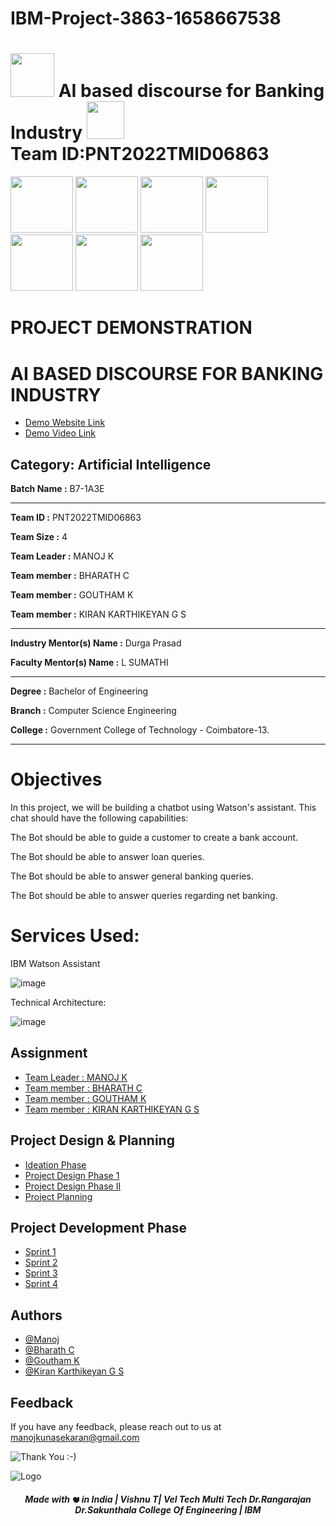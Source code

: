 
# IBM-Project-3863-1658667538

# <img src="https://media.giphy.com/media/S60CrN9iMxFlyp7uM8/giphy.gif" width="70px"> AI based discourse for Banking Industry <img src="https://media.giphy.com/media/9KNNKJ3u8QjCOatFWe/giphy.gif" width="60px"><br>Team ID:PNT2022TMID06863

<img src="https://tinypic.host/images/2022/11/05/download.png" height ="90" width="100px"> <img src="https://tinypic.host/images/2022/11/05/tn-skill.jpg" height ="90" width="100px"> <img src="https://tinypic.host/images/2022/11/05/nasscom.png" height="90px" width="100px">     <img src="https://media.giphy.com/media/8FlwO2t0cDh7RPyzUP/giphy.gif" height ="90" width="100px"> <img src="https://tinypic.host/images/2022/11/05/download-1.png" height ="90" width="100px"> <img src="https://tinypic.host/images/2022/11/05/ict.png" height ="90" width="100px"> <img src="https://tinypic.host/images/2022/11/05/smart-bridge.jpg" height ="90" width="100px"> 

<h1>PROJECT DEMONSTRATION

# AI BASED DISCOURSE FOR BANKING INDUSTRY
- [Demo Website Link](www.google.com)
- [Demo Video Link](https://drive.google.com/file/d/1bkRl4ZKMqUIyh97l_fu624l7oqF6nA8W/view?usp=sharing)

## Category: Artificial Intelligence


**Batch Name :** B7-1A3E

---

**Team ID :** PNT2022TMID06863

**Team Size :** 4

**Team Leader :** MANOJ K

**Team member :** BHARATH C

**Team member :** GOUTHAM K

**Team member :** KIRAN KARTHIKEYAN G S

---
**Industry Mentor(s) Name :** Durga Prasad

**Faculty Mentor(s) Name :** L SUMATHI

---

**Degree	:**	
Bachelor of Engineering

**Branch	:**	
Computer Science Engineering

**College	:**	
Government College of Technology - Coimbatore-13.

---


<h1>Objectives</h1>

In this project, we will be building a chatbot using Watson's assistant. This chat should have the following capabilities:


The Bot should be able to guide a customer to create a bank account.

The Bot should be able to answer loan queries.

The Bot should be able to answer general banking queries.

The Bot should be able to answer queries regarding net banking.

<h1>Services Used:</h1>

IBM Watson Assistant

![image](https://user-images.githubusercontent.com/82928294/190864324-21cf79e8-9aa8-48ad-aa34-c55ebcf95286.png)





Technical Architecture:

![image](https://user-images.githubusercontent.com/82928294/190864334-ce0740f3-2dc6-43e7-8265-a8ece9d211e6.png)





## Assignment  

 - [Team Leader : MANOJ K](https://github.com/IBM-EPBL/IBM-Project-3863-1658667538/tree/main/Assignments/GCTC1917130-MANOJ%20K%20-%20Team%20Lead)
 - [Team member : BHARATH C](https://github.com/IBM-EPBL/IBM-Project-3863-1658667538/tree/main/Assignments/GCTC1917108-BHARATH%20C%20-%20Team%20Member)
 - [Team member : GOUTHAM K](https://github.com/IBM-EPBL/IBM-Project-3863-1658667538/tree/main/Assignments/GCTC1917116-GOUTHAM%20K%20-%20Team%20Member)
 - [Team member : KIRAN KARTHIKEYAN G S](https://github.com/IBM-EPBL/IBM-Project-3863-1658667538/tree/main/Assignments/GCTC1917127-KIRAN%20KARTHIKEYAN%20GS%20-%20Team%20Member)


## Project Design & Planning
- [Ideation Phase](https://github.com/IBM-EPBL/IBM-Project-3863-1658667538/tree/main/Project%20Design%20%26%20Planning/Ideation%20Phase)
- [Project Design Phase 1](https://github.com/IBM-EPBL/IBM-Project-3863-1658667538/tree/main/Project%20Design%20%26%20Planning/Project%20Design%20Phase%201)
- [Project Design Phase II](https://github.com/IBM-EPBL/IBM-Project-3863-1658667538/tree/main/Project%20Design%20%26%20Planning/Project%20Design%20Phase%202)
- [Project Planning](https://github.com/IBM-EPBL/IBM-Project-3863-1658667538/tree/main/Project%20Design%20%26%20Planning/Project%20Planning)

## Project Development Phase
- [Sprint 1](https://github.com/IBM-EPBL/IBM-Project-3863-1658667538/tree/main/Project%20Development%20Phase/Sprint%201)
- [Sprint 2](https://github.com/IBM-EPBL/IBM-Project-3863-1658667538/tree/main/Project%20Development%20Phase/Sprint%202)
- [Sprint 3](https://github.com/IBM-EPBL/IBM-Project-3863-1658667538/tree/main/Project%20Development%20Phase/Sprint%203)
- [Sprint 4]()







## Authors

- [@Manoj](https://github.com/manojk89)
- [@Bharath C](https://github.com/Bharath-01000011)
- [@Goutham K](https://github.com/gk6450)
- [@Kiran Karthikeyan G S](https://github.com/KiranGS23)

## Feedback

If you have any feedback, please reach out to us at manojkunasekaran@gmail.com




![Thank You :-)](https://i0.wp.com/paulaspoint.com/wp-content/uploads/2018/04/thank-you.jpg?fit=275%2C183)
 
 
![Logo](https://raw.githubusercontent.com/trinib/trinib/main/.images/footer.svg)
<div align="center">
 <h5> Made with <picture>
  <source srcset="https://fonts.gstatic.com/s/e/notoemoji/latest/2764_fe0f/512.webp" type="image/webp">
  <img src="https://fonts.gstatic.com/s/e/notoemoji/latest/2764_fe0f/512.gif" alt="❤" width="12" height="12">
  </picture> in India | Vishnu T| Vel Tech Multi Tech Dr.Rangarajan Dr.Sakunthala College Of Engineering | IBM </h5>

 
